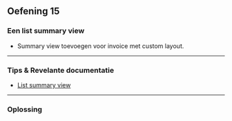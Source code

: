 ## Oefening 15
### Een list summary view 

* Summary view toevoegen voor invoice met custom layout. 

----

### Tips & Revelante documentatie

* [List summary view](https://across-docs.foreach.be/across-site/production/entity-module/3.2.0/building-views/list-view.html#_list_summary_view)

----

### Oplossing

